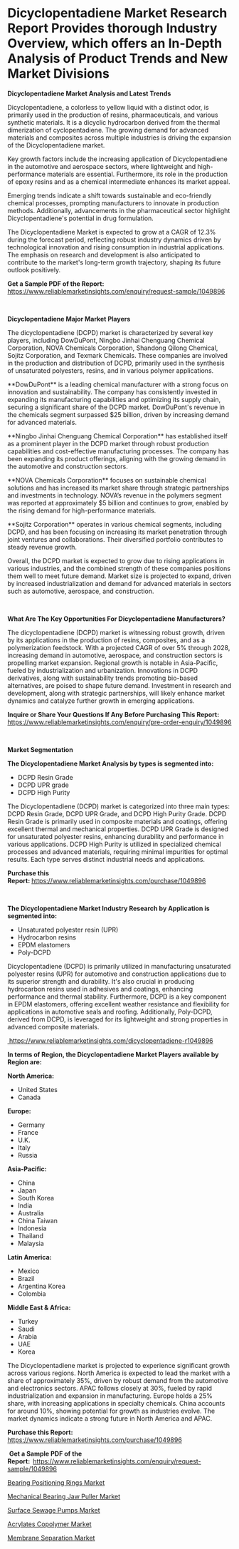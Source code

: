 <p><h1>Dicyclopentadiene Market Research Report Provides thorough Industry Overview, which offers an In-Depth Analysis of Product Trends and New Market Divisions</h1></p><p><strong>Dicyclopentadiene Market Analysis and Latest Trends</strong></p>
<p><p>Dicyclopentadiene, a colorless to yellow liquid with a distinct odor, is primarily used in the production of resins, pharmaceuticals, and various synthetic materials. It is a dicyclic hydrocarbon derived from the thermal dimerization of cyclopentadiene. The growing demand for advanced materials and composites across multiple industries is driving the expansion of the Dicyclopentadiene market. </p><p>Key growth factors include the increasing application of Dicyclopentadiene in the automotive and aerospace sectors, where lightweight and high-performance materials are essential. Furthermore, its role in the production of epoxy resins and as a chemical intermediate enhances its market appeal. </p><p>Emerging trends indicate a shift towards sustainable and eco-friendly chemical processes, prompting manufacturers to innovate in production methods. Additionally, advancements in the pharmaceutical sector highlight Dicyclopentadiene's potential in drug formulation.</p><p>The Dicyclopentadiene Market is expected to grow at a CAGR of 12.3% during the forecast period, reflecting robust industry dynamics driven by technological innovation and rising consumption in industrial applications. The emphasis on research and development is also anticipated to contribute to the market's long-term growth trajectory, shaping its future outlook positively.</p></p>
<p><strong>Get a Sample PDF of the Report:&nbsp;</strong> <a href="https://www.reliablemarketinsights.com/enquiry/request-sample/1049896?utm_campaign=2609&utm_medium=2&utm_source=Github&utm_content=ia&utm_term=01042025&utm_id=dicyclopentadiene">https://www.reliablemarketinsights.com/enquiry/request-sample/1049896</a></p>
<p>&nbsp;</p>
<p><strong>Dicyclopentadiene Major Market Players</strong></p>
<p><p>The dicyclopentadiene (DCPD) market is characterized by several key players, including DowDuPont, Ningbo Jinhai Chenguang Chemical Corporation, NOVA Chemicals Corporation, Shandong Qilong Chemical, Sojitz Corporation, and Texmark Chemicals. These companies are involved in the production and distribution of DCPD, primarily used in the synthesis of unsaturated polyesters, resins, and in various polymer applications.</p><p>**DowDuPont** is a leading chemical manufacturer with a strong focus on innovation and sustainability. The company has consistently invested in expanding its manufacturing capabilities and optimizing its supply chain, securing a significant share of the DCPD market. DowDuPont's revenue in the chemicals segment surpassed $25 billion, driven by increasing demand for advanced materials.</p><p>**Ningbo Jinhai Chenguang Chemical Corporation** has established itself as a prominent player in the DCPD market through robust production capabilities and cost-effective manufacturing processes. The company has been expanding its product offerings, aligning with the growing demand in the automotive and construction sectors.</p><p>**NOVA Chemicals Corporation** focuses on sustainable chemical solutions and has increased its market share through strategic partnerships and investments in technology. NOVA’s revenue in the polymers segment was reported at approximately $5 billion and continues to grow, enabled by the rising demand for high-performance materials.</p><p>**Sojitz Corporation** operates in various chemical segments, including DCPD, and has been focusing on increasing its market penetration through joint ventures and collaborations. Their diversified portfolio contributes to steady revenue growth.</p><p>Overall, the DCPD market is expected to grow due to rising applications in various industries, and the combined strength of these companies positions them well to meet future demand. Market size is projected to expand, driven by increased industrialization and demand for advanced materials in sectors such as automotive, aerospace, and construction.</p></p>
<p>&nbsp;</p>
<p><strong>What Are The Key Opportunities For Dicyclopentadiene Manufacturers?</strong></p>
<p><p>The dicyclopentadiene (DCPD) market is witnessing robust growth, driven by its applications in the production of resins, composites, and as a polymerization feedstock. With a projected CAGR of over 5% through 2028, increasing demand in automotive, aerospace, and construction sectors is propelling market expansion. Regional growth is notable in Asia-Pacific, fueled by industrialization and urbanization. Innovations in DCPD derivatives, along with sustainability trends promoting bio-based alternatives, are poised to shape future demand. Investment in research and development, along with strategic partnerships, will likely enhance market dynamics and catalyze further growth in emerging applications.</p></p>
<p><strong>Inquire or Share Your Questions If Any Before Purchasing This Report:</strong> <a href="https://www.reliablemarketinsights.com/enquiry/pre-order-enquiry/1049896?utm_campaign=2609&utm_medium=2&utm_source=Github&utm_content=ia&utm_term=01042025&utm_id=dicyclopentadiene">https://www.reliablemarketinsights.com/enquiry/pre-order-enquiry/1049896</a></p>
<p>&nbsp;</p>
<p><strong>Market Segmentation</strong></p>
<p><strong>The Dicyclopentadiene Market Analysis by types is segmented into:</strong></p>
<p><ul><li>DCPD Resin Grade</li><li>DCPD UPR grade</li><li>DCPD High Purity</li></ul></p>
<p><p>The Dicyclopentadiene (DCPD) market is categorized into three main types: DCPD Resin Grade, DCPD UPR Grade, and DCPD High Purity Grade. DCPD Resin Grade is primarily used in composite materials and coatings, offering excellent thermal and mechanical properties. DCPD UPR Grade is designed for unsaturated polyester resins, enhancing durability and performance in various applications. DCPD High Purity is utilized in specialized chemical processes and advanced materials, requiring minimal impurities for optimal results. Each type serves distinct industrial needs and applications.</p></p>
<p><strong>Purchase this Report:&nbsp;</strong><a href="https://www.reliablemarketinsights.com/purchase/1049896?utm_campaign=2609&utm_medium=2&utm_source=Github&utm_content=ia&utm_term=01042025&utm_id=dicyclopentadiene">https://www.reliablemarketinsights.com/purchase/1049896</a></p>
<p>&nbsp;</p>
<p><strong>The Dicyclopentadiene Market Industry Research by Application is segmented into:</strong></p>
<p><ul><li>Unsaturated polyester resin (UPR)</li><li>Hydrocarbon resins</li><li>EPDM elastomers</li><li>Poly-DCPD</li></ul></p>
<p><p>Dicyclopentadiene (DCPD) is primarily utilized in manufacturing unsaturated polyester resins (UPR) for automotive and construction applications due to its superior strength and durability. It's also crucial in producing hydrocarbon resins used in adhesives and coatings, enhancing performance and thermal stability. Furthermore, DCPD is a key component in EPDM elastomers, offering excellent weather resistance and flexibility for applications in automotive seals and roofing. Additionally, Poly-DCPD, derived from DCPD, is leveraged for its lightweight and strong properties in advanced composite materials.</p></p>
<p><a href="https://www.reliablemarketinsights.com/dicyclopentadiene-r1049896?utm_campaign=2609&utm_medium=2&utm_source=Github&utm_content=ia&utm_term=01042025&utm_id=dicyclopentadiene">&nbsp;https://www.reliablemarketinsights.com/dicyclopentadiene-r1049896</a></p>
<p><strong>In terms of Region, the Dicyclopentadiene Market Players available by Region are:</strong></p>
<p>
    <p> <strong> North America: </strong>
        <ul>
            <li>United States</li>
            <li>Canada</li>
        </ul>
        </p> 
    <p> <strong> Europe: </strong>
        <ul>
            <li>Germany</li>
            <li>France</li>
            <li>U.K.</li>
            <li>Italy</li>
            <li>Russia</li>
        </ul>
        </p> 
    <p> <strong> Asia-Pacific: </strong>
        <ul>
            <li>China</li>
            <li>Japan</li>
            <li>South Korea</li>
            <li>India</li>
            <li>Australia</li>
            <li>China Taiwan</li>
            <li>Indonesia</li>
            <li>Thailand</li>
            <li>Malaysia</li>
        </ul>
        </p> 
    <p> <strong> Latin America: </strong>
        <ul>
            <li>Mexico</li>
            <li>Brazil</li>
            <li>Argentina Korea</li>
            <li>Colombia</li>
        </ul>
        </p> 
    <p> <strong> Middle East & Africa: </strong>
        <ul>
            <li>Turkey</li>
            <li>Saudi</li>
            <li>Arabia</li>
            <li>UAE</li>
            <li>Korea</li>
        </ul>
    </p>
    </p>
<p><p>The Dicyclopentadiene market is projected to experience significant growth across various regions. North America is expected to lead the market with a share of approximately 35%, driven by robust demand from the automotive and electronics sectors. APAC follows closely at 30%, fueled by rapid industrialization and expansion in manufacturing. Europe holds a 25% share, with increasing applications in specialty chemicals. China accounts for around 10%, showing potential for growth as industries evolve. The market dynamics indicate a strong future in North America and APAC.</p></p>
<p><strong>Purchase this Report: </strong><a href="https://www.reliablemarketinsights.com/purchase/1049896?utm_campaign=2609&utm_medium=2&utm_source=Github&utm_content=ia&utm_term=01042025&utm_id=dicyclopentadiene">https://www.reliablemarketinsights.com/purchase/1049896</a></p>
<p>&nbsp;<strong>Get a Sample PDF of the Report:&nbsp;&nbsp;</strong><a href="https://www.reliablemarketinsights.com/enquiry/request-sample/1049896?utm_campaign=2609&utm_medium=2&utm_source=Github&utm_content=ia&utm_term=01042025&utm_id=dicyclopentadiene">https://www.reliablemarketinsights.com/enquiry/request-sample/1049896</a></p>
<p><strong></strong></p>
<p><p><a href="https://www.linkedin.com/pulse/bearing-positioning-rings-market-size-estimated-grow-cagr-116-qvvgc?utm_campaign=2609&utm_medium=2&utm_source=Github&utm_content=ia&utm_term=01042025&utm_id=dicyclopentadiene">Bearing Positioning Rings Market</a></p><p><a href="https://www.linkedin.com/pulse/mechanical-bearing-jaw-puller-market-growth-study-offers-detailed-hwpac?utm_campaign=2609&utm_medium=2&utm_source=Github&utm_content=ia&utm_term=01042025&utm_id=dicyclopentadiene">Mechanical Bearing Jaw Puller Market</a></p><p><a href="https://www.linkedin.com/pulse/surface-sewage-pumps-market-analysis-industry-forecast-projected-lo8uc?utm_campaign=2609&utm_medium=2&utm_source=Github&utm_content=ia&utm_term=01042025&utm_id=dicyclopentadiene">Surface Sewage Pumps Market</a></p><p><a href="https://github.com/edacruz6/Market-Research-Report-List-1/blob/main/acrylates-copolymer-market.md?utm_campaign=2609&utm_medium=2&utm_source=Github&utm_content=ia&utm_term=01042025&utm_id=dicyclopentadiene">Acrylates Copolymer Market</a></p><p><a href="https://github.com/GenaGaines34/Market-Research-Report-List-2/blob/main/membrane-separation-market.md?utm_campaign=2609&utm_medium=2&utm_source=Github&utm_content=ia&utm_term=01042025&utm_id=dicyclopentadiene">Membrane Separation Market</a></p></p>